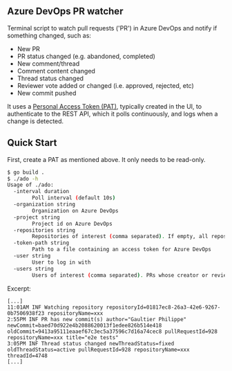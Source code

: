 ## Azure DevOps PR watcher

Terminal script to watch pull requests ('PR') in Azure DevOps and notify if something changed, such as:
- New PR
- PR status changed (e.g. abandoned, completed)
- New comment/thread
- Comment content changed
- Thread status changed
- Reviewer vote added or changed (i.e. approved, rejected, etc)
- New commit pushed

It uses a [Personal Access Token (PAT)](https://learn.microsoft.com/en-us/azure/devops/organizations/accounts/use-personal-access-tokens-to-authenticate?toc=%2Fazure%2Fdevops%2Forganizations%2Fsecurity%2Ftoc.json&view=azure-devops&tabs=Windows), typically created in the UI, to authenticate to the REST API, which it polls continuously, and logs when a change is detected.


## Quick Start

First, create a PAT as mentioned above. It only needs to be read-only.

```sh
$ go build .
$ ./ado -h
Usage of ./ado:
  -interval duration
    	Poll interval (default 10s)
  -organization string
    	Organization on Azure DevOps
  -project string
    	Project id on Azure DevOps
  -repositories string
    	Repositories of interest (comma separated). If empty, all repositories will be watched.
  -token-path string
    	Path to a file containing an access token for Azure DevOps
  -user string
    	User to log in with
  -users string
    	Users of interest (comma separated). PRs whose creator or reviewers match at least one of those will be shown. If empty, all PRs will be watched.
```

Excerpt:

```
[...]
11:01AM INF Watching repository repositoryId=01817ec8-26a3-42e6-9267-0b7506938f23 repositoryName=xxx
2:55PM INF PR has new commit(s) author="Gaultier Philippe" newCommit=baed70d922e4b2088620013f1edee826b514e418 oldCommit=9413a95111eaaef67c3ec5a37596c7d16a74cec8 pullRequestId=928 repositoryName=xxx title="e2e tests"
3:05PM INF Thread status changed newThreadStatus=fixed oldThreadStatus=active pullRequestId=928 repositoryName=xxx threadId=4748
[...]
```

